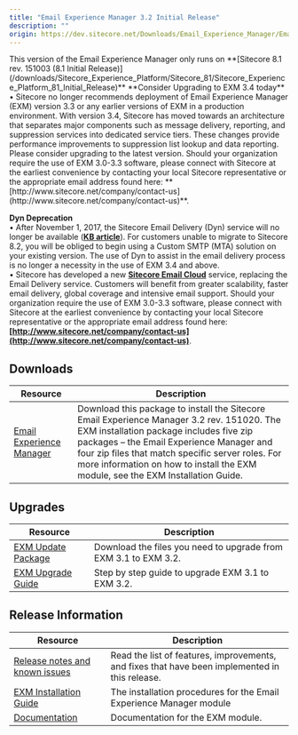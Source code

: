 ```yaml
---
title: "Email Experience Manager 3.2 Initial Release"
description: ""
origin: https://dev.sitecore.net/Downloads/Email_Experience_Manager/Email_Experience_Manager_32/Email_Experience_Manager_32_Initial_Release
---
```


  <Alert variant='warning' mb={4}>
    <AlertIcon />
    This version of the Email Experience Manager only runs on **[Sitecore 8.1 rev. 151003 (8.1 Initial Release)](/downloads/Sitecore_Experience_Platform/Sitecore_81/Sitecore_Experience_Platform_81_Initial_Release)**
  </Alert>
  
  <Alert variant='warning' mb={4}>
    <AlertIcon />
    **Consider Upgrading to EXM 3.4 today**  
• Sitecore no longer recommends deployment of Email Experience Manager (EXM) version 3.3 or any earlier versions of EXM in a production environment. With version 3.4, Sitecore has moved towards an architecture that separates major components such as message delivery, reporting, and suppression services into dedicated service tiers. These changes provide performance improvements to suppression list lookup and data reporting. Please consider upgrading to the latest version. Should your organization require the use of EXM 3.0-3.3 software, please connect with Sitecore at the earliest convenience by contacting your local Sitecore representative or the appropriate email address found here: **[http://www.sitecore.net/company/contact-us](http://www.sitecore.net/company/contact-us)**.  
  
**Dyn Deprecation**  
• After November 1, 2017, the Sitecore Email Delivery (Dyn) service will no longer be available (**[KB article](https://kb.sitecore.net/articles/669456)**). For customers unable to migrate to Sitecore 8.2, you will be obliged to begin using a Custom SMTP (MTA) solution on your existing version. The use of Dyn to assist in the email delivery process is no longer a necessity in the use of EXM 3.4 and above.  
• Sitecore has developed a new **[Sitecore Email Cloud](https://doc.sitecore.net/email_experience_manager/configuring_the_delivery_process/message_transfer_agent/the_sitecore_email_cloud_compared_to_the_custom_smtp)** service, replacing the Email Delivery service. Customers will benefit from greater scalability, faster email delivery, global coverage and intensive email support. Should your organization require the use of EXM 3.0-3.3 software, please connect with Sitecore at the earliest convenience by contacting your local Sitecore representative or the appropriate email address found here: **[http://www.sitecore.net/company/contact-us](http://www.sitecore.net/company/contact-us)**.
  </Alert>
  

## Downloads

 | Resource | Description |
 | --- | --- |
 | [Email Experience Manager](https://scdp.blob.core.windows.net/downloads/Email%20Experience%20Manager/Email%20Experience%20Manager%2032/Email%20Experience%20Manager%2032%20Initial%20Release/Secure/Email%20Experience%20Manager%203.2.0%20rev.%20151020%20NOT%20SC%20PACKAGE.zip) | Download this package to install the Sitecore Email Experience Manager 3.2 rev. 151020. The EXM installation package includes five zip packages – the Email Experience Manager and four zip files that match specific server roles. For more information on how to install the EXM module, see the EXM Installation Guide. |

## Upgrades

 | Resource | Description |
 | --- | --- |
 | [EXM Update Package](https://scdp.blob.core.windows.net/downloads/Email%20Experience%20Manager/Email%20Experience%20Manager%2032/Email%20Experience%20Manager%2032%20Initial%20Release/Secure/Email%20Experience%20Manager%20320%20rev%20151020update.zip) | Download the files you need to upgrade from EXM 3.1 to EXM 3.2. |
 | [EXM Upgrade Guide](https://scdp.blob.core.windows.net/downloads/Email%20Experience%20Manager/Email%20Experience%20Manager%2032/Email%20Experience%20Manager%2032%20Initial%20Release/Secure/EXM%2032%20Upgrade%20Instructions.pdf) | Step by step guide to upgrade EXM 3.1 to EXM 3.2. |

## Release Information

 | Resource | Description |
 | --- | --- |
 | [Release notes and known issues](/downloads/Email_Experience_Manager/Email_Experience_Manager_32/Email_Experience_Manager_32_Initial_Release/Release_Notes) | Read the list of features, improvements, and fixes that have been implemented in this release. |
 | [EXM Installation Guide](https://scdp.blob.core.windows.net/downloads/Email%20Experience%20Manager/Email%20Experience%20Manager%2032/Email%20Experience%20Manager%2032%20Initial%20Release/Secure/EXMInstallationGuide32.pdf) | The installation procedures for the Email Experience Manager module |
 | [Documentation](https://doc.sitecore.net/email_experience_manager) | Documentation for the EXM module. |